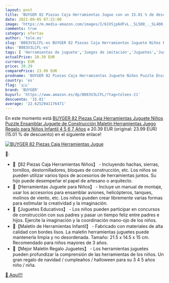 ```yaml
---
layout: post
title: 'BUYGER 82 Piezas Caja Herramientas Jugue con un 15.01 % de descuento'
date: 2021-09-05 07:22:00
image: 'https://m.media-amazon.com/images/I/61VSjp6dFvL._SL500_._SL400_.jpg'
comments: true
category: ofertas
author: 'tole.es'
slug: 'B083V3LCFL-es BUYGER 82 Piezas Caja Herramientas Juguete Niños Puzzle...'
sku: 'B083V3LCFL-es'
tags: [ 'Herramientas de juguete','Juegos de imitación','Juguetes','Juguetes y juegos','buyger','puzzle', ]
actualPrice: 20.39 EUR
currency: EUR
price: 20.39
comparePrice: 23.99 EUR
prodname: 'BUYGER 82 Piezas Caja Herramientas Juguete Niños Puzzle Ensamblar Juguete de Construcción Maletin Herramientas Juego Regalo para Niños Infantil 4 5 6 7 Años'
country: 'es'
flag: '🇪🇸'
brand: 'BUYGER'
buyurl: 'https://www.amazon.es/dp/B083V3LCFL/?tag=tolees-21'
descuento: '15.01'
average: '22.6252941176471'
---
```


En este momento está [BUYGER 82 Piezas Caja Herramientas Juguete Niños Puzzle Ensamblar Juguete de Construcción Maletin Herramientas Juego Regalo para Niños Infantil 4 5 6 7 Años](https://www.amazon.es/dp/B083V3LCFL/?tag=tolees-21) a 20.39 EUR (original: 23.99 EUR) (15.01 %  de descuento) en el siguiente enlace!

[![BUYGER 82 Piezas Caja Herramientas Jugue](https://m.media-amazon.com/images/I/61VSjp6dFvL._SL500_._SL400_.jpg)](https://www.amazon.es/dp/B083V3LCFL/?tag=tolees-21)

🔎:

- 🔨【82 Piezas Caja Herramientas Niños】 - Incluyendo hachas, sierras, tornillos, destornilladores, bloques de construcción, etc. Los niños se pueden utilizar varios tipos de accesorios de herramientas juntos. Su hijo puede desempeñar el papel de artesano o arquitecto.
- 🔨【Herramientas Juguete para Niños】 - Incluye un manual de montaje, usar los accesorios para ensamblar aviones, helicópteros, tanques, molinos de viento, etc. Los niños pueden crear libremente varias formas para estimular la creatividad y la imaginación.
- 🔨【Juguetes Educativos】 - Los niños pueden participar en concursos de construcción con sus padres y pasar un tiempo feliz entre padres e hijos. Ejercite la imaginación y la coordinación mano-ojo de los niños.
- 🔨【Maletín de Herramientas Infantil】 - Fabricado con materiales de alta calidad con bordes lisos. La maletin herramientas juguetes puede mantenerla limpia y no desordenada. Tamaño: 21.5 x 14.5 x 15 cm. Recomendado para niños mayores de 3 años.
- 🔨【Mejor Maletin Regalo Juguetes】 - Los herramientas juguetes pueden profundizar la comprensión de las herramientas de los niños. Un gran regalo de navidad / cumpleaños / halloween para su 3 4 5 años niño / niña.

[🛒 Aquí!!!](https://www.amazon.es/dp/B083V3LCFL/?tag=tolees-21)
